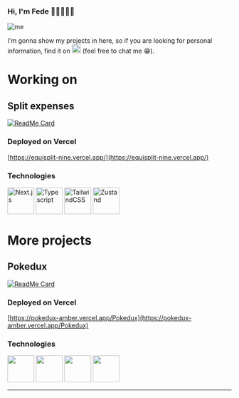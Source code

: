 ### Hi, I'm Fede 👋🏻👨🏼‍💻

![me](https://user-images.githubusercontent.com/86263343/213335553-09650828-d313-46fb-85ae-af7f6e6b5a1a.png)

I'm gonna show my projects in here, so if you are looking for personal information, find it on [<img src=https://user-images.githubusercontent.com/86263343/213340048-75cfd524-52a4-4ade-8fe3-5ddcb5d63de1.png width="20" height="20" alt="Linkedin logo">](https://www.linkedin.com/in/federicoponcela/?locale=en_US) (feel free to chat me 😁).

# Working on

## Split expenses
[![ReadMe Card](https://github-readme-stats-sigma-five.vercel.app/api/pin/?username=Fedevs&repo=SplitExpenses&show_owner=true)](https://github.com/Fedevs/SplitExpenses)

### Deployed on Vercel
[https://equisplit-nine.vercel.app/](https://equisplit-nine.vercel.app/)

### Technologies
<img width="60" src="https://github.com/Fedevs/Fedevs/assets/86263343/4ba380e0-2813-450c-8af9-6f02ffa70665" alt="Next.js"/>   <img width="60" src="https://github-production-user-asset-6210df.s3.amazonaws.com/86263343/271454803-c80f6f38-c06a-4059-9108-2c9b825c6102.png" alt="Typescript"/>   <img width="60" src="https://github.com/Fedevs/Fedevs/assets/86263343/bcc3b6e8-6ddb-4fed-9d13-1e3c34146ae7" alt="TailwindCSS"/>   <img width="60" src="https://github.com/Fedevs/Fedevs/assets/86263343/721e2a33-099f-40a5-898b-99e1ab6ad4d3" alt="Zustand"/>

# More projects

## Pokedux

[![ReadMe Card](https://github-readme-stats-sigma-five.vercel.app/api/pin/?username=Fedevs&repo=Pokedux&show_owner=true)](https://github.com/Fedevs/Pokedux)  

### Deployed on Vercel
[https://pokedux-amber.vercel.app/Pokedux](https://pokedux-amber.vercel.app/Pokedux)

### Technologies
<img width="60" src="https://user-images.githubusercontent.com/86263343/213344497-5d8489bc-06af-423e-a588-c77cf1a1f57e.png"/> <img width="60" src="https://user-images.githubusercontent.com/86263343/213344487-88d0022b-b542-439a-9784-ee57d2b1f343.png"/> <img width="60" src="https://user-images.githubusercontent.com/86263343/216745349-788e5910-e504-4727-bc94-5cd773a02d2f.png"/> <img width="60" src="https://user-images.githubusercontent.com/86263343/213885544-47015d45-a9b0-44f1-b6c4-ab44132809e3.svg"/>

---
